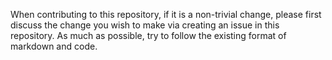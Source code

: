 When contributing to this repository, if it is a non-trivial change, please first discuss the change you wish to make via creating an issue in this repository.
As much as possible, try to follow the existing format of markdown and code.

